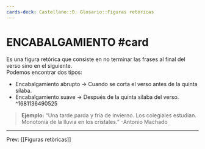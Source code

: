 ```yaml
---
cards-deck: Castellano::0. Glosario::Figuras retóricas
---
```


# ENCABALGAMIENTO #card 
Es una figura retórica que consiste en no terminar las frases al final del verso sino
en el siguiente.  
Podemos encontrar dos tipos:
- Encabalgamiento abrupto -> Cuando se corta el verso antes de la quinta sílaba.
- Encabalgamiento suave -> Después de la quinta sílaba del verso.
^1681136490525

>**Ejemplo:** 
>“Una tarde parda y fría
de invierno. Los colegiales
estudian. Monotonía
de la lluvia en los cristales.”
-Antonio Machado

___
Prev: [[Figuras retòricas]]
